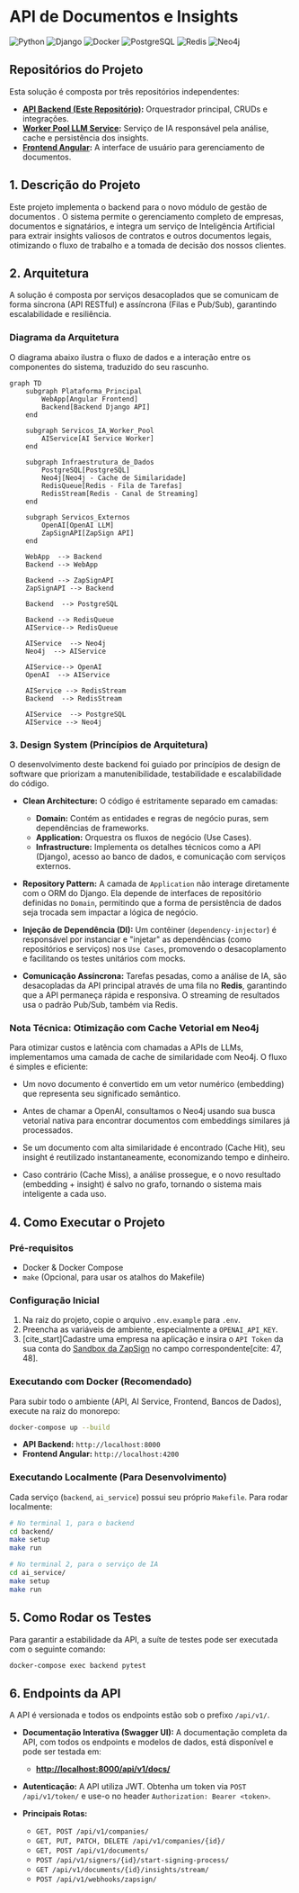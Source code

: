 # API de Documentos e Insights

![Python](https://img.shields.io/badge/Python-3.15-blue.svg)
![Django](https://img.shields.io/badge/Django-5.0-green.svg)
![Docker](https://img.shields.io/badge/Docker-blue.svg)
![PostgreSQL](https://img.shields.io/badge/PostgreSQL-darkblue.svg)
![Redis](https://img.shields.io/badge/Redis-red.svg)
![Neo4j](https://img.shields.io/badge/Neo4j-graph-brightgreen.svg)

## Repositórios do Projeto

Esta solução é composta por três repositórios independentes:

* **[API Backend (Este Repositório)](./):** Orquestrador principal, CRUDs e integrações.
* **[Worker Pool LLM Service](https://github.com/SEU-USUARIO/worker_pool_llm_service):** Serviço de IA responsável pela análise, cache e persistência dos insights.
* **[Frontend Angular](https://github.com/SEU-USUARIO/frontend):** A interface de usuário para gerenciamento de documentos.


## 1. Descrição do Projeto

Este projeto implementa o backend para o novo módulo de gestão de documentos . O sistema permite o gerenciamento completo de empresas, documentos e signatários, e integra um serviço de Inteligência Artificial para extrair insights valiosos de contratos e outros documentos legais, otimizando o fluxo de trabalho e a tomada de decisão dos nossos clientes.



## 2. Arquitetura

A solução é composta por serviços desacoplados que se comunicam de forma síncrona (API RESTful) e assíncrona (Filas e Pub/Sub), garantindo escalabilidade e resiliência.

### Diagrama da Arquitetura

O diagrama abaixo ilustra o fluxo de dados e a interação entre os componentes do sistema, traduzido do seu rascunho.

```mermaid
graph TD
    subgraph Plataforma_Principal
        WebApp[Angular Frontend]
        Backend[Backend Django API]
    end

    subgraph Servicos_IA_Worker_Pool
        AIService[AI Service Worker]
    end

    subgraph Infraestrutura_de_Dados
        PostgreSQL[PostgreSQL]
        Neo4j[Neo4j - Cache de Similaridade]
        RedisQueue[Redis - Fila de Tarefas]
        RedisStream[Redis - Canal de Streaming]
    end

    subgraph Servicos_Externos
        OpenAI[OpenAI LLM]
        ZapSignAPI[ZapSign API]
    end

    WebApp  --> Backend
    Backend --> WebApp
    
    Backend --> ZapSignAPI
    ZapSignAPI --> Backend
    
    Backend  --> PostgreSQL
    
    Backend --> RedisQueue
    AIService--> RedisQueue
    
    AIService  --> Neo4j
    Neo4j  --> AIService
    
    AIService--> OpenAI
    OpenAI  --> AIService
    
    AIService --> RedisStream
    Backend  --> RedisStream
    
    AIService  --> PostgreSQL
    AIService --> Neo4j
```

### 3. Design System (Princípios de Arquitetura)

O desenvolvimento deste backend foi guiado por princípios de design de software que priorizam a manutenibilidade, testabilidade e escalabilidade do código.

* **Clean Architecture:** O código é estritamente separado em camadas:
    * **Domain:** Contém as entidades e regras de negócio puras, sem dependências de frameworks.
    * **Application:** Orquestra os fluxos de negócio (Use Cases).
    * **Infrastructure:** Implementa os detalhes técnicos como a API (Django), acesso ao banco de dados, e comunicação com serviços externos.

* **Repository Pattern:** A camada de `Application` não interage diretamente com o ORM do Django. Ela depende de interfaces de repositório definidas no `Domain`, permitindo que a forma de persistência de dados seja trocada sem impactar a lógica de negócio.

* **Injeção de Dependência (DI):** Um contêiner (`dependency-injector`) é responsável por instanciar e "injetar" as dependências (como repositórios e serviços) nos `Use Cases`, promovendo o desacoplamento e facilitando os testes unitários com mocks.

* **Comunicação Assíncrona:** Tarefas pesadas, como a análise de IA, são desacopladas da API principal através de uma fila no **Redis**, garantindo que a API permaneça rápida e responsiva. O streaming de resultados usa o padrão Pub/Sub, também via Redis.

### Nota Técnica: Otimização com Cache Vetorial em Neo4j
Para otimizar custos e latência com chamadas a APIs de LLMs, implementamos uma camada de cache de similaridade com Neo4j. O fluxo é simples e eficiente:

- Um novo documento é convertido em um vetor numérico (embedding) que representa seu significado semântico.

- Antes de chamar a OpenAI, consultamos o Neo4j usando sua busca vetorial nativa para encontrar documentos com embeddings similares já processados.

- Se um documento com alta similaridade é encontrado (Cache Hit), seu insight é reutilizado instantaneamente, economizando tempo e dinheiro.

- Caso contrário (Cache Miss), a análise prossegue, e o novo resultado (embedding + insight) é salvo no grafo, tornando o sistema mais inteligente a cada uso.

## 4. Como Executar o Projeto

### Pré-requisitos
* Docker & Docker Compose
* `make` (Opcional, para usar os atalhos do Makefile)

### Configuração Inicial
1.  Na raiz do projeto, copie o arquivo `.env.example` para `.env`.
2.  Preencha as variáveis de ambiente, especialmente a `OPENAI_API_KEY`.
3.  [cite_start]Cadastre uma empresa na aplicação e insira o `API Token` da sua conta do [Sandbox da ZapSign](https://sandbox.app.zapsign.com.br/) no campo correspondente[cite: 47, 48].

### Executando com Docker (Recomendado)
Para subir todo o ambiente (API, AI Service, Frontend, Bancos de Dados), execute na raiz do monorepo:
```bash
docker-compose up --build
```
* **API Backend:** `http://localhost:8000`
* **Frontend Angular:** `http://localhost:4200`

### Executando Localmente (Para Desenvolvimento)
Cada serviço (`backend`, `ai_service`) possui seu próprio `Makefile`. Para rodar localmente:
```bash
# No terminal 1, para o backend
cd backend/
make setup
make run

# No terminal 2, para o serviço de IA
cd ai_service/
make setup
make run
```

## 5. Como Rodar os Testes
Para garantir a estabilidade da API, a suíte de testes pode ser executada com o seguinte comando:
```bash
docker-compose exec backend pytest
```

## 6. Endpoints da API

A API é versionada e todos os endpoints estão sob o prefixo `/api/v1/`.

* **Documentação Interativa (Swagger UI):** A documentação completa da API, com todos os endpoints e modelos de dados, está disponível e pode ser testada em:
    * **[http://localhost:8000/api/v1/docs/](http://localhost:8000/api/v1/docs/)**

* **Autenticação:** A API utiliza JWT. Obtenha um token via `POST /api/v1/token/` e use-o no header `Authorization: Bearer <token>`.

* **Principais Rotas:**
    * `GET, POST /api/v1/companies/`
    * `GET, PUT, PATCH, DELETE /api/v1/companies/{id}/`
    * `GET, POST /api/v1/documents/`
    * `POST /api/v1/signers/{id}/start-signing-process/`
    * `GET /api/v1/documents/{id}/insights/stream/`
    * `POST /api/v1/webhooks/zapsign/`
